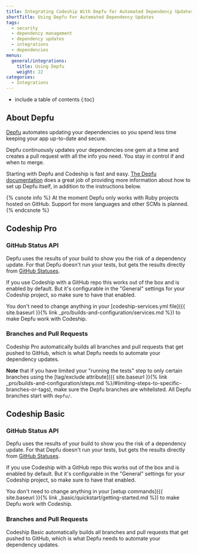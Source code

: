 ```yaml
---
title: Integrating Codeship With Depfu for Automated Dependency Updates
shortTitle: Using Depfu For Automated Dependency Updates
tags:
  - security
  - dependency management
  - dependency updates
  - integrations
  - dependencies
menus:
  general/integrations:
    title: Using Depfu
    weight: 22
categories:
  - Integrations
---
```


* include a table of contents
{:toc}

## About Depfu

[Depfu](https://depfu.com) automates updating your dependencies so you spend less time keeping your app up-to-date and secure.

Depfu continuously updates your dependencies one gem at a time and creates a pull request with all the info you need. You stay in control if and when to merge.

Starting with Depfu and Codeship is fast and easy. [The Depfu documentation](https://depfu.com/docs) does a great job of providing more information about how to set up Depfu itself, in addition to the instructions below.

{% csnote info %}
At the moment Depfu only works with Ruby projects hosted on GitHub. Support for more languages and other SCMs is planned.
{% endcsnote %}

## Codeship Pro

### GitHub Status API

Depfu uses the results of your build to show you the risk of a dependency update. For that Depfu doesn't run your tests, but gets the results directly from [GitHub Statuses](https://help.github.com/articles/about-statuses/).

If you use Codeship with a GitHub repo this works out of the box and is enabled by default. But it's configurable in the "General" settings for your Codeship project, so make sure to have that enabled.

You don't need to change anything in your [codeship-services.yml file]({{ site.baseurl }}{% link _pro/builds-and-configuration/services.md %}) to make Depfu work with Codeship.

### Branches and Pull Requests

Codeship Pro automatically builds all branches and pull requests that get pushed to GitHub, which is what Depfu needs to automate your dependency updates.

**Note** that if you have limited your "running the tests" step to only certain branches using the [tag/exclude attribute]({{ site.baseurl }}{% link _pro/builds-and-configuration/steps.md %}/#limiting-steps-to-specific-branches-or-tags), make sure the Depfu branches are whitelisted. All Depfu branches start with `depfu/`.


## Codeship Basic

### GitHub Status API

Depfu uses the results of your build to show you the risk of a dependency update. For that Depfu doesn't run your tests, but gets the results directly from [GitHub Statuses](https://help.github.com/articles/about-statuses/).

If you use Codeship with a GitHub repo this works out of the box and is enabled by default. But it's configurable in the "General" settings for your Codeship project, so make sure to have that enabled.

You don't need to change anything in your [setup commands]({{ site.baseurl }}{% link _basic/quickstart/getting-started.md %}) to make Depfu work with Codeship.

### Branches and Pull Requests

Codeship Basic automatically builds all branches and pull requests that get pushed to GitHub, which is what Depfu needs to automate your dependency updates.
